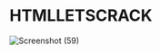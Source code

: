 # HTMLLETSCRACK
![Screenshot (59)](https://user-images.githubusercontent.com/68770067/141810129-b69ed96b-4273-4efb-89eb-36c59bb84576.png)
